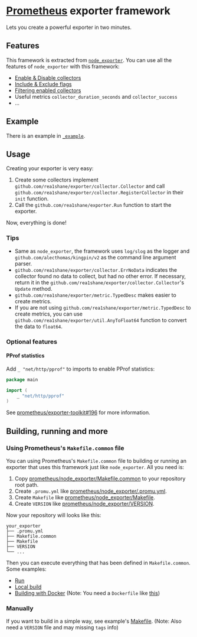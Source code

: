 # [Prometheus](https://github.com/prometheus/prometheus) exporter framework

Lets you create a powerful exporter in two minutes.

## Features

This framework is extracted from [`node_exporter`](https://github.com/prometheus/node_exporter). You can use all the features of `node_exporter` with this framework:

- [Enable & Disable collectors](https://github.com/prometheus/node_exporter/?tab=readme-ov-file#collectors)
- [Include & Exclude flags](https://github.com/prometheus/node_exporter/?tab=readme-ov-file#include--exclude-flags)
- [Filtering enabled collectors](https://github.com/prometheus/node_exporter/?tab=readme-ov-file#filtering-enabled-collectors)
- Useful metrics `collector_duration_seconds` and `collector_success`
- ...

## Example

There is an example in [`_example`](https://github.com/rea1shane/exporter/tree/main/_example).

## Usage

Creating your exporter is very easy:

1. Create some collectors implement `github.com/rea1shane/exporter/collector.Collector` and call `github.com/rea1shane/exporter/collector.RegisterCollector` in their `init` function.
2. Call the `github.com/rea1shane/exporter.Run` function to start the exporter.

Now, everything is done!

### Tips

- Same as `node_exporter`, the framework uses `log/slog` as the logger and `github.com/alecthomas/kingpin/v2` as the command line argument parser.
- `github.com/rea1shane/exporter/collector.ErrNoData` indicates the collector found no data to collect, but had no other error. If necessary, return it in the `github.com/rea1shane/exporter/collector.Collector`'s `Update` method.
- `github.com/rea1shane/exporter/metric.TypedDesc` makes easier to create metrics.
- If you are not using `github.com/rea1shane/exporter/metric.TypedDesc` to create metrics, you can use `github.com/rea1shane/exporter/util.AnyToFloat64` function to convert the data to `float64`.

### Optional features

#### PProf statistics

Add `_ "net/http/pprof"` to imports to enable PProf statistics:

```go
package main

import (
	_ "net/http/pprof"
)
```

See [prometheus/exporter-toolkit#196](https://github.com/prometheus/exporter-toolkit/pull/196) for more information.

## Building, running and more

### Using Prometheus's `Makefile.common` file

You can using Prometheus's `Makefile.common` file to building or running an exporter that uses this framework just like `node_exporter`. All you need is:

1. Copy [prometheus/node_exporter/Makefile.common](https://github.com/prometheus/node_exporter/blob/master/Makefile.common) to your repository root path.
2. Create `.promu.yml` like [prometheus/node_exporter/.promu.yml](https://github.com/prometheus/node_exporter/blob/master/.promu.yml).
3. Create `Makefile` like [prometheus/node_exporter/Makefile](https://github.com/prometheus/node_exporter/blob/master/Makefile).
4. Create `VERSION` like [prometheus/node_exporter/VERSION](https://github.com/prometheus/node_exporter/blob/master/VERSION).

Now your repository will looks like this:

```
your_exporter
├── .promu.yml
├── Makefile.common
├── Makefile
├── VERSION
└── ...
```

Then you can execute everything that has been defined in `Makefile.common`. Some examples:

- [Run](https://github.com/prometheus/node_exporter?tab=readme-ov-file#development-building-and-running)
- [Local build](https://github.com/prometheus/blackbox_exporter?tab=readme-ov-file#local-build)
- [Building with Docker](https://github.com/prometheus/blackbox_exporter?tab=readme-ov-file#building-with-docker) (Note: You need a `Dockerfile` like [this](https://github.com/prometheus/blackbox_exporter/blob/master/Dockerfile))

### Manually

If you want to build in a simple way, see example's [Makefile](https://github.com/rea1shane/exporter/tree/main/_example/Makefile). (Note: Also need a `VERSION` file and may missing `tags` info)
